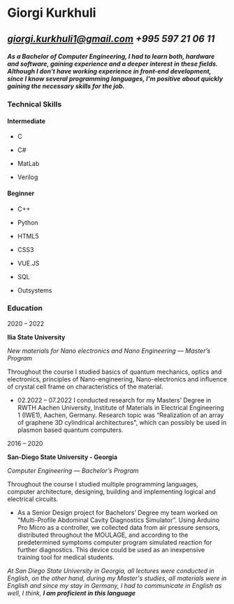 # **Giorgi Kurkhuli**

## ***giorgi.kurkhuli1@gmail.com    +995 597 21 06 11***


#### *As a Bachelor of Computer Engineering, I had to learn both, hardware and software, gaining experience and a deeper interest in these fields. Although I don't have working experience in front-end development, since I know several programming languages, I'm positive about quickly gaining the necessary skills for the job.*


### **Technical Skills**

####  Intermediate
  
  * C
    
  * C#
    
  * MatLab
    
  * Verilog
    
####  Beginner
  
  * C++

  * Python

  * HTML5
    
  * CSS3
    
  * VUE.JS
    
  * SQL
    
  * Outsystems


### **Education**

  2020 – 2022
  
  **Ilia State University**
  
*New materials for Nano electronics and Nano Engineering — Master’s Program*

  
  Throughout the course I studied basics of quantum mechanics, optics and electronics, principles of Nano-engineering, Nano-electronics and influence of crystal cell frame on characteristics of the material.
*  02.2022 – 07.2022 I conducted research for my Masters’ Degree in RWTH Aachen University, Institute of Materials in Electrical Engineering 1 (IWE1), Aachen, Germany. Research topic was “Realization of an array of graphene 3D cylindrical architectures", which can possibly be used in plasmon based quantum computers.

2016 – 2020

**San-Diego State University - Georgia**

*Computer Engineering — Bachelor’s Program*


Throughout the course I studied multiple programming languages, computer architecture, designing, building and implementing logical and electrical circuits.
*  As a Senior Design project for Bachelors’ Degree my team worked on “Multi-Profile Abdominal Cavity Diagnostics Simulator”. Using Arduino Pro Micro as a controller, we collected data from air pressure sensors, distributed throughout the MOULAGE, and according to the predetermined symptoms computer program simulated reaction for further diagnostics. This device could be used as an inexpensive training tool for medical students.


*At San Diego State University in Georgia, all lectures were conducted in English, on the other hand, during my Master's studies, all materials were in English and since my stay in Germany, I had to communicate in English as well, I think, **I am proficient in this language***
